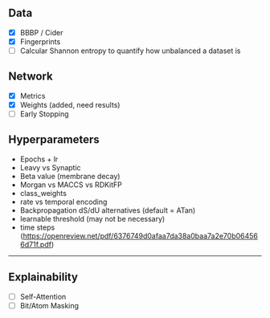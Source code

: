 ##  Data
- [x] BBBP / Cider
- [x] Fingerprints 
- [ ] Calcular Shannon entropy to quantify how unbalanced a dataset is

## Network
- [x] Metrics 
- [x] Weights  (added, need results)
- [ ] Early Stopping 

## Hyperparameters
- Epochs + lr
- Leavy vs Synaptic
- Beta value (membrane decay)
- Morgan vs MACCS vs RDKitFP
- class_weights
- rate vs temporal encoding
- Backpropagation dS/dU alternatives (default = ATan)
- learnable threshold (may not be necessary)
- time steps (https://openreview.net/pdf/6376749d0afaa7da38a0baa7a2e70b064566d71f.pdf)

---

## Explainability
- [ ] Self-Attention
- [ ] Bit/Atom Masking
